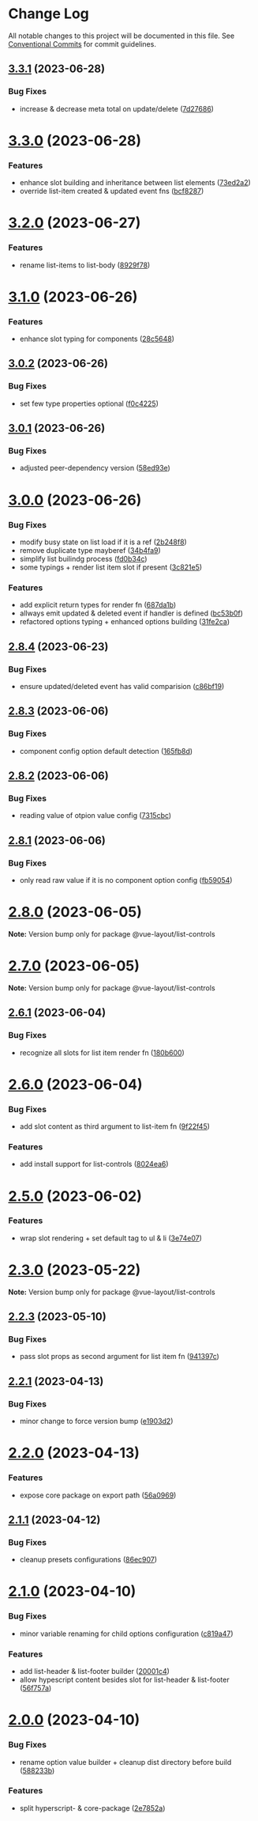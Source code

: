 # Change Log

All notable changes to this project will be documented in this file.
See [Conventional Commits](https://conventionalcommits.org) for commit guidelines.

## [3.3.1](https://github.com/tada5hi/vue-layout/compare/v3.3.0...v3.3.1) (2023-06-28)


### Bug Fixes

* increase & decrease meta total on update/delete ([7d27686](https://github.com/tada5hi/vue-layout/commit/7d27686b97e4383a261bf64fd79b559e6cef3de5))





# [3.3.0](https://github.com/tada5hi/vue-layout/compare/v3.2.0...v3.3.0) (2023-06-28)


### Features

* enhance slot building and inheritance between list elements ([73ed2a2](https://github.com/tada5hi/vue-layout/commit/73ed2a24e386f2b56ccdb99e307f1a306ed82788))
* override list-item created & updated event fns ([bcf8287](https://github.com/tada5hi/vue-layout/commit/bcf8287791c1b627db52df0189074e9bab1131f6))





# [3.2.0](https://github.com/tada5hi/vue-layout/compare/v3.1.1...v3.2.0) (2023-06-27)


### Features

* rename list-items to list-body ([8929f78](https://github.com/tada5hi/vue-layout/commit/8929f78d078e778ada6a13acefb190bde50d24c4))





# [3.1.0](https://github.com/tada5hi/vue-layout/compare/v3.0.2...v3.1.0) (2023-06-26)


### Features

* enhance slot typing for components ([28c5648](https://github.com/tada5hi/vue-layout/commit/28c564894c31efa9809081607c6151cda3c06358))





## [3.0.2](https://github.com/tada5hi/vue-layout/compare/v3.0.1...v3.0.2) (2023-06-26)


### Bug Fixes

* set few type properties optional ([f0c4225](https://github.com/tada5hi/vue-layout/commit/f0c42256db09d109f0ea0aa58948dcaa53a4e568))





## [3.0.1](https://github.com/tada5hi/vue-layout/compare/v3.0.0...v3.0.1) (2023-06-26)


### Bug Fixes

* adjusted peer-dependency version ([58ed93e](https://github.com/tada5hi/vue-layout/commit/58ed93e23dbae2d3330191b675a4d4367d9382a5))





# [3.0.0](https://github.com/tada5hi/vue-layout/compare/v2.8.4...v3.0.0) (2023-06-26)


### Bug Fixes

* modify busy state on list load if it is a ref ([2b248f8](https://github.com/tada5hi/vue-layout/commit/2b248f815c4a333ab45bdc4d9608d972d5991edd))
* remove duplicate type mayberef ([34b4fa9](https://github.com/tada5hi/vue-layout/commit/34b4fa91dbeb93822628a351bdb881d022c8c68d))
* simplify list builindg process ([fd0b34c](https://github.com/tada5hi/vue-layout/commit/fd0b34c27be7617ec9b21b00bcf5ee4e93872941))
* some typings + render list item slot if present ([3c821e5](https://github.com/tada5hi/vue-layout/commit/3c821e563d7117f7282e688b95bd1823d027faa0))


### Features

* add explicit return types for render fn ([687da1b](https://github.com/tada5hi/vue-layout/commit/687da1bbae63b58d294bfd3c00725f9f7e70ba71))
* allways emit updated & deleted event if handler is defined ([bc53b0f](https://github.com/tada5hi/vue-layout/commit/bc53b0fedeb727fa3185fabe5a9f9af179e5f71e))
* refactored options typing + enhanced options building ([31fe2ca](https://github.com/tada5hi/vue-layout/commit/31fe2cae756d9ed7e01d8dd09e02cc0c9dba1ab0))





## [2.8.4](https://github.com/tada5hi/vue-layout/compare/v2.8.3...v2.8.4) (2023-06-23)


### Bug Fixes

* ensure updated/deleted event has valid comparision ([c86bf19](https://github.com/tada5hi/vue-layout/commit/c86bf19d58cdc4e4db28ab5f2a629717c3535c96))





## [2.8.3](https://github.com/tada5hi/vue-layout/compare/v2.8.2...v2.8.3) (2023-06-06)


### Bug Fixes

* component config option default detection ([165fb8d](https://github.com/tada5hi/vue-layout/commit/165fb8d3386a649a3635291f896483d7d03ffafe))





## [2.8.2](https://github.com/tada5hi/vue-layout/compare/v2.8.1...v2.8.2) (2023-06-06)


### Bug Fixes

* reading value of otpion value config ([7315cbc](https://github.com/tada5hi/vue-layout/commit/7315cbc67b1adbb817be5fa17343be088cc4eac0))





## [2.8.1](https://github.com/tada5hi/vue-layout/compare/v2.8.0...v2.8.1) (2023-06-06)


### Bug Fixes

* only read raw value if it is no component option config ([fb59054](https://github.com/tada5hi/vue-layout/commit/fb5905475d7419508ebb8c8279572a827b1a998c))





# [2.8.0](https://github.com/tada5hi/vue-layout/compare/v2.7.0...v2.8.0) (2023-06-05)

**Note:** Version bump only for package @vue-layout/list-controls





# [2.7.0](https://github.com/tada5hi/vue-layout/compare/v2.6.1...v2.7.0) (2023-06-05)

**Note:** Version bump only for package @vue-layout/list-controls





## [2.6.1](https://github.com/tada5hi/vue-layout/compare/v2.6.0...v2.6.1) (2023-06-04)


### Bug Fixes

* recognize all slots for list item render fn ([180b600](https://github.com/tada5hi/vue-layout/commit/180b600a8bda66b488acc53af72c01cb38cd712c))





# [2.6.0](https://github.com/tada5hi/vue-layout/compare/v2.5.0...v2.6.0) (2023-06-04)


### Bug Fixes

* add slot content as third argument to list-item fn ([9f22f45](https://github.com/tada5hi/vue-layout/commit/9f22f45f9d1d461c5250ad86e6d7180a35920062))


### Features

* add install support for list-controls ([8024ea6](https://github.com/tada5hi/vue-layout/commit/8024ea62a7727823af9f4c5f45028e73ad8419d1))





# [2.5.0](https://github.com/tada5hi/vue-layout/compare/v2.4.1...v2.5.0) (2023-06-02)


### Features

* wrap slot rendering + set default tag to ul & li ([3e74e07](https://github.com/tada5hi/vue-layout/commit/3e74e0742a52aee24060e5fe29cbae3b9c25e915))





# [2.3.0](https://github.com/tada5hi/vue-layout/compare/v2.2.3...v2.3.0) (2023-05-22)

**Note:** Version bump only for package @vue-layout/list-controls





## [2.2.3](https://github.com/tada5hi/vue-layout/compare/v2.2.2...v2.2.3) (2023-05-10)


### Bug Fixes

* pass slot props as second argument for list item fn ([941397c](https://github.com/tada5hi/vue-layout/commit/941397c78cd33426de29533378de0aa5fb5b6aa1))





## [2.2.1](https://github.com/tada5hi/vue-layout/compare/v2.2.0...v2.2.1) (2023-04-13)


### Bug Fixes

* minor change to force version bump ([e1903d2](https://github.com/tada5hi/vue-layout/commit/e1903d234adde009549c14e32038f73601b90a28))





# [2.2.0](https://github.com/tada5hi/vue-layout/compare/v2.1.1...v2.2.0) (2023-04-13)


### Features

* expose core package on export path ([56a0969](https://github.com/tada5hi/vue-layout/commit/56a0969b174e9dacb2d8ae9cd3bf47ee1502c094))





## [2.1.1](https://github.com/tada5hi/vue-layout/compare/v2.1.0...v2.1.1) (2023-04-12)


### Bug Fixes

* cleanup presets configurations ([86ec907](https://github.com/tada5hi/vue-layout/commit/86ec907178074f3c351f48cf35acb2652ad17f45))





# [2.1.0](https://github.com/tada5hi/vue-layout/compare/v2.0.1...v2.1.0) (2023-04-10)


### Bug Fixes

* minor variable renaming for child options configuration ([c819a47](https://github.com/tada5hi/vue-layout/commit/c819a476e35b37263a374338fd8fc9b8ca914490))


### Features

* add list-header & list-footer builder ([20001c4](https://github.com/tada5hi/vue-layout/commit/20001c4ff5a2b78c1d0d7bc6121a50c5bc8cb05a))
* allow hypescript content besides slot for list-header & list-footer ([56f757a](https://github.com/tada5hi/vue-layout/commit/56f757a070869ee4b7c282a9e597952b4b60068a))





# [2.0.0](https://github.com/tada5hi/vue-layout/compare/v1.1.0...v2.0.0) (2023-04-10)


### Bug Fixes

* rename option value builder + cleanup dist directory before build ([588233b](https://github.com/tada5hi/vue-layout/commit/588233b0d030b050b46a90ff7d5b9dbb60c1c0d5))


### Features

* split hyperscript- & core-package ([2e7852a](https://github.com/tada5hi/vue-layout/commit/2e7852a5c6d9e3de92bcec7faf8675c7bba1bf10))
